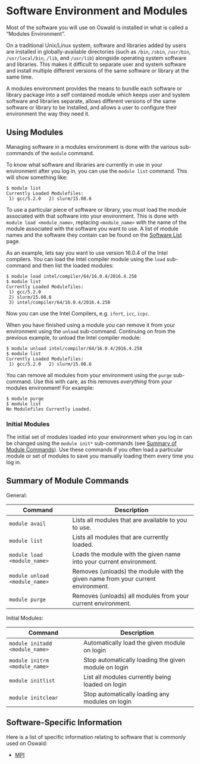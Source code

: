 # Software Environment and Modules

Most of the software you will use on Oswald is installed in what is called a “Modules Environment”.

On a traditional Unix/Linux system, software and libraries added by users are installed in globally-available directories (such as `/bin`, `/sbin`, `/usr/bin`, `/usr/local/bin`, `/lib`, and `/usr/lib`) alongside operating system software and libraries. This makes it difficult to separate user and system software and install multiple different versions of the same software or library at the same time.

A modules environment provides the means to bundle each software or library package into a self contained module which keeps user and system software and libraries separate, allows different versions of the same software or library to be installed, and allows a user to configure their environment the way they need it.

## Using Modules

Managing software in a modules environment is done with the various sub-commands of the `module` command.

To know what software and libraries are currently in use in your environment after you log in, you can use the `module list` command. This will show something like:
```
$ module list
Currently Loaded Modulefiles:
 1) gcc/5.2.0   2) slurm/15.08.6
```

To use a particular piece of software or library, you must load the module associated with that software into your environment. This is done with `module load <module_name>`, replacing `<module_name>` with the name of the module associated with the software you want to use. A list of module names and the software they contain can be found on the [Software List](/software/software-list) page.

As an example, lets say you want to use version 16.0.4 of the Intel compilers. You can load the Intel compiler module using the `load` sub-command and then list the loaded modules:
```
$ module load intel/compiler/64/16.0.4/2016.4.258
$ module list
Currently Loaded Modulefiles:
 1) gcc/5.2.0
 2) slurm/15.08.6
 3) intel/compiler/64/16.0.4/2016.4.258
```

Now you can use the Intel Compilers, e.g. `ifort`, `icc`, `icpc`.

When you have finished using a module you can remove it from your environment using the `unload` sub-command. Continuing on from the previous example, to unload the Intel compiler module:
```
$ module unload intel/compiler/64/16.0.4/2016.4.258
$ module list
Currently Loaded Modulefiles:
 1) gcc/5.2.0   2) slurm/15.08.6
```

You can remove all modules from your environment using the `purge` sub-command. Use this with care, as this removes *everything* from your modules environment! For example:
```
$ module purge
$ module list
No Modulefiles Currently Loaded.
```

### Initial Modules

The initial set of modules loaded into your environment when you log in can be changed using the `module init*` sub-commands (see [Summary of Module Commands](#summary-of-module-commands)). Use these commands if you often load a particular module or set of modules to save you manually loading them every time you log in.

## Summary of Module Commands

General:

| Command                       | Description                                                                     |
|-------------------------------|---------------------------------------------------------------------------------|
| `module avail`                | Lists all modules that are available to you to use.                             |
| `module list`                 | Lists all modules that are currently loaded.                                    |
| `module load <module_name>`   | Loads the module with the given name into your current environment.             |
| `module unload <module_name>` | Removes (unloads) the module with the given name from your current environment. |
| `module purge`                | Removes (unloads) all modules from your current environment.                    |

Initial Modules:

| Command                        | Description                                          |
|--------------------------------|------------------------------------------------------|
| `module initadd <module_name>` | Automatically load the given module on login         |
| `module initrm <module_name>`  | Stop automatically loading the given module on login |
| `module initlist`              | List all modules currently being loaded on login     |
| `module initclear`             | Stop automatically loading any modules on login      |

## Software-Specific Information

Here is a list of specific information relating to software that is commonly used on Oswald:

- [MPI](/software/mpi)
